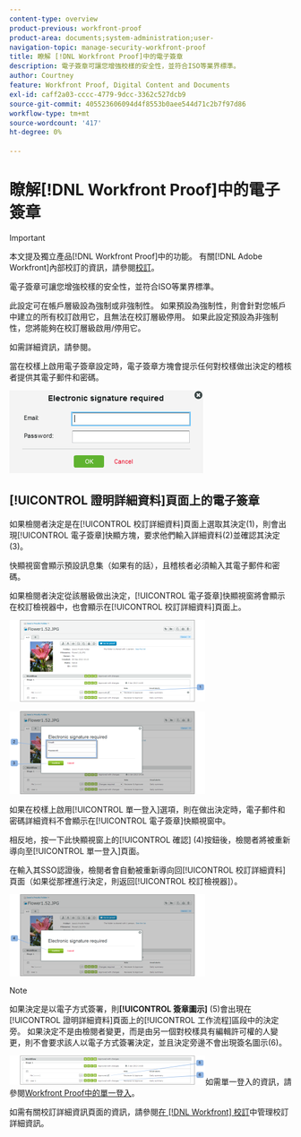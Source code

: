 ```yaml
---
content-type: overview
product-previous: workfront-proof
product-area: documents;system-administration;user-
navigation-topic: manage-security-workfront-proof
title: 瞭解 [!DNL Workfront Proof]中的電子簽章
description: 電子簽章可讓您增強校樣的安全性，並符合ISO等業界標準。
author: Courtney
feature: Workfront Proof, Digital Content and Documents
exl-id: caff2a03-cccc-4779-9dcc-3362c527dcb9
source-git-commit: 405523606094d4f8553b0aee544d71c2b7f97d86
workflow-type: tm+mt
source-wordcount: '417'
ht-degree: 0%

---
```


# 瞭解[!DNL Workfront Proof]中的電子簽章

>[!IMPORTANT]
>
>本文提及獨立產品[!DNL Workfront Proof]中的功能。 有關[!DNL Adobe Workfront]內部校訂的資訊，請參閱[校訂](../../../review-and-approve-work/proofing/proofing.md)。

電子簽章可讓您增強校樣的安全性，並符合ISO等業界標準。

此設定可在帳戶層級設為強制或非強制性。 如果預設為強制性，則會針對您帳戶中建立的所有校訂啟用它，且無法在校訂層級停用。 如果此設定預設為非強制性，您將能夠在校訂層級啟用/停用它。

如需詳細資訊，請參閱。

當在校樣上啟用電子簽章設定時，電子簽章方塊會提示任何對校樣做出決定的稽核者提供其電子郵件和密碼。

![Electronic_sig_required_box.png](assets/electronic-sig-required-box.png)

## [!UICONTROL 證明詳細資料]頁面上的電子簽章

如果檢閱者決定是在[!UICONTROL 校訂詳細資料]頁面上選取其決定(1)，則會出現[!UICONTROL 電子簽章]快顯方塊，要求他們輸入詳細資料(2)並確認其決定(3)。

快顯視窗會顯示預設訊息集（如果有的話），且稽核者必須輸入其電子郵件和密碼。

如果檢閱者決定從該層級做出決定，[!UICONTROL 電子簽章]快顯視窗將會顯示在校訂檢視器中，也會顯示在[!UICONTROL 校訂詳細資料]頁面上。

![Electronic_Signature_-_Proof_Details.png](assets/electronic-signature---proof-details-350x146.png)

![Electronic_Signature_-_Proof_Details_2.png](assets/electronic-signature---proof-details-2-350x148.png)

如果在校樣上啟用[!UICONTROL 單一登入]選項，則在做出決定時，電子郵件和密碼詳細資料不會顯示在[!UICONTROL 電子簽章]快顯視窗中。

相反地，按一下此快顯視窗上的[!UICONTROL 確認] (4)按鈕後，檢閱者將被重新導向至[!UICONTROL 單一登入]頁面。

在輸入其SSO認證後，檢閱者會自動被重新導向回[!UICONTROL 校訂詳細資料]頁面（如果從那裡進行決定，則返回[!UICONTROL 校訂檢視器]）。

![Electronic_Signature_SSO_-_Proof_Details_3.png](assets/electronic-signature-sso---proof-details-3-350x146.png)

>[!NOTE]
>
> 如果決定是以電子方式簽署，則&#x200B;**[!UICONTROL 簽章圖示]** (5)會出現在[!UICONTROL 證明詳細資料]頁面上的[!UICONTROL 工作流程]區段中的決定旁。 如果決定不是由檢閱者變更，而是由另一個對校樣具有編輯許可權的人變更，則不會要求該人以電子方式簽署決定，並且決定旁邊不會出現簽名圖示(6)。

![Electronic_Signature_icon.png](assets/electronic-signature-icon-350x52.png)如需單一登入的資訊，請參閱[Workfront Proof中的單一登入](../../../workfront-proof/wp-acct-admin/managing-security/single-sign-on-overview.md)。

如需有關校訂詳細資訊頁面的資訊，請參閱[在 [!DNL Workfront] 校訂](../../../workfront-proof/wp-work-proofsfiles/manage-your-work/manage-proof-details.md)中管理校訂詳細資訊。
